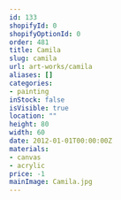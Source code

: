 ```yaml
---
id: 133
shopifyId: 0
shopifyOptionId: 0
order: 481
title: Camila
slug: camila
url: art-works/camila
aliases: []
categories:
- painting
inStock: false
isVisible: true
location: ""
height: 80
width: 60
date: 2012-01-01T00:00:00Z
materials:
- canvas
- acrylic
price: -1
mainImage: Camila.jpg
---
```

